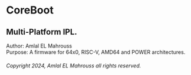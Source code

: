 # CoreBoot
## Multi-Platform IPL.

Author: Amlal EL Mahrouss
</br>
Purpose: A firmware for 64x0, RISC-V, AMD64 and POWER architectures.

###### Copyright 2024, Amlal EL Mahrouss all rights reserved.

